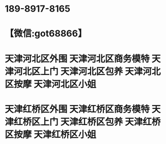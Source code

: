 # 189-8917-8165
# 【微信:got68866】
# 天津河北区外围 天津河北区商务模特 天津河北区上门 天津河北区包养 天津河北区按摩 天津河北区小姐 
# 天津红桥区外围 天津红桥区商务模特 天津红桥区上门 天津红桥区包养 天津红桥区按摩 天津红桥区小姐
